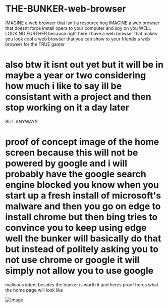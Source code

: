 # THE-BUNKER-web-browser
IMAGINE a web browser that isn't a resource hog IMAGINE a web browser that doesnt force install opera to your computer and spy on you WELL LOOK NO FURTHER because right here I have a web browser that makes you look cool a web browser that you can show to your friends a web browser for the TRUE gamer

# also btw it isnt out yet but it will be in maybe a year or two considering how much i like to say ill be consistant with a project and then stop working on it a day later

BUT ANYWAYS

# proof of concept image of the home screen because this will not be powered by google and i will probably have the google search engine blocked you know when you start up a fresh install of microsoft's malware and then you go on edge to install chrome but then bing tries to convince you to keep using edge well the bunker will basically do that but instead of politely asking you to not use chrome or google it will simply not allow you to use google

malicous intent besides the bunker is worth it and heres proof heres what the home page will look like

![Image](https://github.com/user-attachments/assets/148c37e1-4d5c-41e3-8989-56ce490f60c8)
